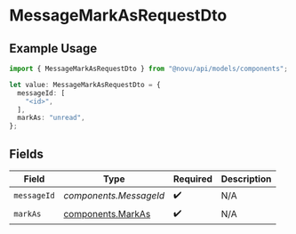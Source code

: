 # MessageMarkAsRequestDto

## Example Usage

```typescript
import { MessageMarkAsRequestDto } from "@novu/api/models/components";

let value: MessageMarkAsRequestDto = {
  messageId: [
    "<id>",
  ],
  markAs: "unread",
};
```

## Fields

| Field                                                  | Type                                                   | Required                                               | Description                                            |
| ------------------------------------------------------ | ------------------------------------------------------ | ------------------------------------------------------ | ------------------------------------------------------ |
| `messageId`                                            | *components.MessageId*                                 | :heavy_check_mark:                                     | N/A                                                    |
| `markAs`                                               | [components.MarkAs](../../models/components/markas.md) | :heavy_check_mark:                                     | N/A                                                    |